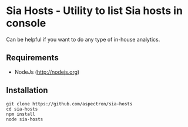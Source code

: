 # Sia Hosts - Utility to list Sia hosts in console

Can be helpful if you want to do any type of in-house analytics.

## Requirements

* NodeJs (http://nodejs.org)

## Installation

```
git clone https://github.com/aspectron/sia-hosts
cd sia-hosts
npm install
node sia-hosts
```